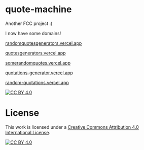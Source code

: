 # quote-machine
 Another FCC project :)


I now have some domains!

[randomquotesgenerators.vercel.app](randomquotesgenerators.vercel.app)

[quotesgenerators.vercel.app](quotesgenerators.vercel.app)

[somerandomquotes.vercel.app](somerandomquotes.vercel.app)

[quotations-generator.vercel.app](quotations-generator.vercel.app)

[random-quotations.vercel.app](random-quotations.vercel.app)


[![CC BY 4.0][cc-by-shield]][cc-by]

# License
This work is licensed under a
[Creative Commons Attribution 4.0 International License][cc-by].

[![CC BY 4.0][cc-by-image]][cc-by]

[cc-by]: http://creativecommons.org/licenses/by/4.0/
[cc-by-image]: https://i.creativecommons.org/l/by/4.0/88x31.png
[cc-by-shield]: https://img.shields.io/badge/License-CC%20BY%204.0-lightgrey.svg
